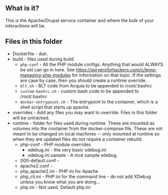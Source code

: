 ## What is it?
This is the Apache/Drupal service container and where the bulk of your interactions will be.

## Files in this folder
* Dockerfile - duh.
* build - files used during build
  * `php-conf` - All the PHP module configs. Anything that would ALWAYS be set can go in here.  See https://serversforhackers.com/c/lemp-managing-php-modules for information on that topic. If the settings are case by case, then you should create a runtime override.
  * `blt.sh` - BLT code from Acquia to be appended to /root/.bashrc
  * `custom-bashrc.sh` - custom bash code to be appended to /root/.bashrc
  * `docker-entrypoint.sh` - The entrypoint to the container, which is a shell script that starts up apache.
* overrides - Add any files you may want to override. Files in this folder will be untracked.
* runtime - folder for files used during runtime. These are mounted as volumes into the container from the docker-compose file. These are not meant to be changed on local machines -- only mounted at runtime so when they are updated files do not require a container rebuild.
  * php-conf - PHP module overrides
    * xdebug.ini - the very basic xdebug.ini
    * xdebug.ini.sample - A nice sample xdebug.
  * 000-default.conf -
  * apache2.conf -
  * php_apache2.ini - PHP ini for Apache
  * php_cli.ini - PHP ini for the command line - do not add XDebug unless you know what you are doing...
  * php.ini - Not used. Default php.ini

